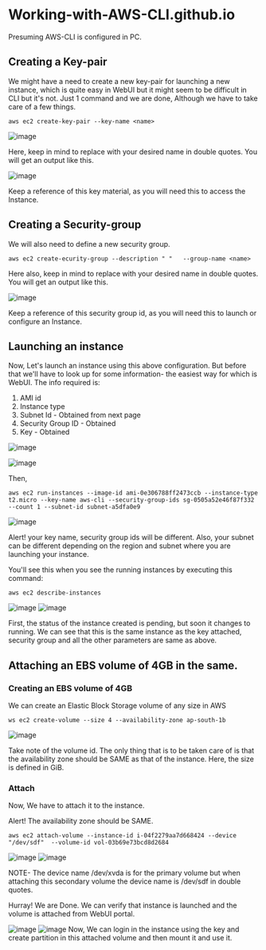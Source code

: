 # Working-with-AWS-CLI.github.io
Presuming AWS-CLI is configured in PC.
## Creating a Key-pair
We might have a need to create a new key-pair for launching a new instance, which is quite easy in WebUI but it might seem to be difficult in CLI but it's not.
Just 1 command and we are done, Although we have to take care of a few things. 

`aws ec2 create-key-pair --key-name <name>`

![image](https://user-images.githubusercontent.com/55775311/95861695-716e6500-0d7f-11eb-81a2-c243a746ec97.png)

Here, keep in mind to replace <name> with your desired name in double quotes.
You will get an output like this.
 
![image](https://user-images.githubusercontent.com/55775311/95861778-8b0fac80-0d7f-11eb-8a5b-e851d023478e.png)

Keep a reference of this key material, as you will need this to access the Instance.

## Creating a Security-group
We will also need to define a new security group.

`aws ec2 create-ecurity-group --description " "   --group-name <name>`



Here also, keep in mind to replace <name> with your desired name in double quotes.
You will get an output like this.

![image](https://user-images.githubusercontent.com/55775311/95861815-98c53200-0d7f-11eb-93d8-e3f12cb69dd7.png)

Keep a reference of this security group id, as you will need this to launch or configure an Instance.
 
## Launching an instance
Now, Let's launch an instance using this above configuration.
But before that we'll have to look up for some information- the easiest way for which is WebUI.
The info required is:

1. AMI id
2. Instance type
3. Subnet Id - Obtained from next page
4. Security Group ID - Obtained
5. Key - Obtained

![image](https://user-images.githubusercontent.com/55775311/95861870-b09cb600-0d7f-11eb-9c85-530094f5f045.png)

![image](https://user-images.githubusercontent.com/55775311/95861903-bc887800-0d7f-11eb-8b73-2194c189b4e5.png)



Then,

`aws ec2 run-instances --image-id ami-0e306788ff2473ccb --instance-type t2.micro --key-name aws-cli --security-group-ids sg-0505a52e46f87f332 --count 1 --subnet-id subnet-a5dfa0e9`

![image](https://user-images.githubusercontent.com/55775311/95862041-ee99da00-0d7f-11eb-8e99-4d4fcd2b5b24.png)

Alert! your key name, security group ids will be different. Also, your subnet can be different depending on the region and subnet where you are launching your instance.

You'll see this when you see the running instances by executing this command:

`aws ec2 describe-instances`

![image](https://user-images.githubusercontent.com/55775311/95861966-d45ffc00-0d7f-11eb-9d51-36a0970656e5.png)
![image](https://user-images.githubusercontent.com/55775311/95861989-dd50cd80-0d7f-11eb-9d20-ba9608f121a8.png)



First, the status of the instance created is pending, but soon it changes to running.
We can see that this is the same instance as the key attached, security group and all the other parameters are same as above.



## Attaching an EBS volume of 4GB in the same.
### Creating an EBS volume of 4GB
We can create an Elastic Block Storage volume of any size in AWS 

`ws ec2 create-volume --size 4 --availability-zone ap-south-1b`

![image](https://user-images.githubusercontent.com/55775311/95862129-112bf300-0d80-11eb-9fe2-402a0ea004cc.png)

Take note of the volume id.
The only thing that is to be taken care of is that the availability zone should be SAME as that of the instance. Here, the size is defined in GiB.

### Attach
Now, We have to attach it to the instance.

Alert! The availability zone should be SAME.

`aws ec2 attach-volume --instance-id i-04f2279aa7d668424 --device "/dev/sdf"  --volume-id vol-03b69e73bcd8d2684`

![image](https://user-images.githubusercontent.com/55775311/95862158-1ab55b00-0d80-11eb-93cc-c3227dc482f0.png)
![image](https://user-images.githubusercontent.com/55775311/95862203-286ae080-0d80-11eb-81f3-f9d6053e2856.png)

NOTE- The device name /dev/xvda is for the primary volume but when attaching this secondary volume the device name is /dev/sdf in double quotes.

Hurray! We are Done. We can verify that instance is launched and the volume is attached from WebUI portal.

![image](https://user-images.githubusercontent.com/55775311/95864109-9a442980-0d82-11eb-88c6-2e1824597d45.png)
![image](https://user-images.githubusercontent.com/55775311/95864841-92d15000-0d83-11eb-86e0-5875e5e9b536.png)
Now, We can login in the instance using the key and create partition in this attached volume and then mount it and use it.



